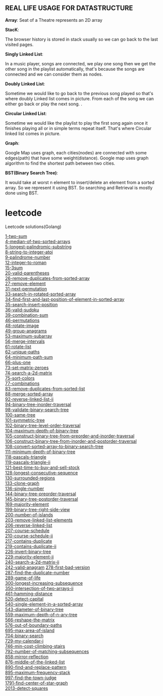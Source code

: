 ## REAL LIFE USAGE FOR DATASTRUCTURE

**Array**:
Seat of a Theatre represents an 2D array

**StacK**:

The browser history is stored in stack usually so we can go back to the last visited pages.

**Singly Linked List**:

In a music player, songs are connected, we play one song then we get the other song in the playlist automatically, that's because the songs are connected and we can consider them as nodes.

**Doubly Linked List**:

Sometime we would like to go back to the previous song played so that's where doubly Linked list comes in picture. From each of the song we can either go back or play the next song. .

**Circular Linked List**:

Sometime we would like the playlist to play the first song again once it finishes playing all or in simple terms repeat itself. That's where Circular linked list comes in picture.

**Graph**:

Google Map uses graph, each cities(nodes) are connected with some edges(path) that have some weight(distance). Google map uses graph algorithm to find the shortest path between two cities.

**BST(Binary Search Tree)**:

It would take at worst n element to insert/delete an element from a sorted array. So we represent it using BST. So searching and Retrieval is mostly done using BST. 

# leetcode
Leetcode solutions(Golang)

[1-two-sum](https://github.com/akankshakumari393/leetcode/tree/master/1-two-sum) \
[4-median-of-two-sorted-arrays](https://github.com/akankshakumari393/leetcode/tree/master/4-median-of-two-sorted-arrays) \
[5-longest-palindromic-substring](https://github.com/akankshakumari393/leetcode/tree/master/5-longest-palindromic-substring) \
[8-string-to-integer-atoi](https://github.com/akankshakumari393/leetcode/tree/master/8-string-to-integer-atoi) \
[9-palindrome-number](https://github.com/akankshakumari393/leetcode/tree/master/9-palindrome-number) \
[12-integer-to-roman](https://github.com/akankshakumari393/leetcode/tree/master/12-integer-to-roman) \
[15-3sum](https://github.com/akankshakumari393/leetcode/tree/master/15-3sum) \
[20-valid-parentheses](https://github.com/akankshakumari393/leetcode/tree/master/20-valid-parentheses) \
[26-remove-duplicates-from-sorted-array](https://github.com/akankshakumari393/leetcode/tree/master/26-remove-duplicates-from-sorted-array) \
[27-remove-element](https://github.com/akankshakumari393/leetcode/tree/master/27-remove-element) \
[31-next-permutation](https://github.com/akankshakumari393/leetcode/tree/master/31-next-permutation) \
[33-search-in-rotated-sorted-array](https://github.com/akankshakumari393/leetcode/tree/master/33-search-in-rotated-sorted-array) \
[34-find-first-and-last-position-of-element-in-sorted-array](https://github.com/akankshakumari393/leetcode/tree/master/34-find-first-and-last-position-of-element-in-sorted-array) \
[35-search-insert-position](https://github.com/akankshakumari393/leetcode/tree/master/35-search-insert-position) \
[36-valid-sudoku](https://github.com/akankshakumari393/leetcode/tree/master/36-valid-sudoku) \
[39-combination-sum](https://github.com/akankshakumari393/leetcode/tree/master/39-combination-sum) \
[46-permutations](https://github.com/akankshakumari393/leetcode/tree/master/46-permutations) \
[48-rotate-image](https://github.com/akankshakumari393/leetcode/tree/master/48-rotate-image) \
[49-group-anagrams](https://github.com/akankshakumari393/leetcode/tree/master/49-group-anagrams) \
[53-maximum-subarray](https://github.com/akankshakumari393/leetcode/tree/master/53-maximum-subarray) \
[56-merge-intervals](https://github.com/akankshakumari393/leetcode/tree/master/56-merge-intervals) \
[61-rotate-list](https://github.com/akankshakumari393/leetcode/tree/master/61-rotate-list) \
[62-unique-paths](https://github.com/akankshakumari393/leetcode/tree/master/62-unique-paths) \
[64-minimum-path-sum](https://github.com/akankshakumari393/leetcode/tree/master/64-minimum-path-sum) \
[66-plus-one](https://github.com/akankshakumari393/leetcode/tree/master/66-plus-one) \
[73-set-matrix-zeroes](https://github.com/akankshakumari393/leetcode/tree/master/73-set-matrix-zeroes) \
[74-search-a-2d-matrix](https://github.com/akankshakumari393/leetcode/tree/master/74-search-a-2d-matrix) \
[75-sort-colors](https://github.com/akankshakumari393/leetcode/tree/master/75-sort-colors) \
[77-combinations](https://github.com/akankshakumari393/leetcode/tree/master/77-combinations) \
[83-remove-duplicates-from-sorted-list](https://github.com/akankshakumari393/leetcode/tree/master/83-remove-duplicates-from-sorted-list) \
[88-merge-sorted-array](https://github.com/akankshakumari393/leetcode/tree/master/88-merge-sorted-array) \
[92-reverse-linked-list-ii](https://github.com/akankshakumari393/leetcode/tree/master/92-reverse-linked-list-ii) \
[94-binary-tree-inorder-traversal](https://github.com/akankshakumari393/leetcode/tree/master/94-binary-tree-inorder-traversal) \
[98-validate-binary-search-tree](https://github.com/akankshakumari393/leetcode/tree/master/98-validate-binary-search-tree) \
[100-same-tree](https://github.com/akankshakumari393/leetcode/tree/master/100-same-tree) \
[101-symmetric-tree](https://github.com/akankshakumari393/leetcode/tree/master/101-symmetric-tree) \
[102-binary-tree-level-order-traversal](https://github.com/akankshakumari393/leetcode/tree/master/102-binary-tree-level-order-traversal) \
[104-maximum-depth-of-binary-tree](https://github.com/akankshakumari393/leetcode/tree/master/104-maximum-depth-of-binary-tree) \
[105-construct-binary-tree-from-preorder-and-inorder-traversal](https://github.com/akankshakumari393/leetcode/tree/master/105-construct-binary-tree-from-preorder-and-inorder-traversal) \
[106-construct-binary-tree-from-inorder-and-postorder-traversal](https://github.com/akankshakumari393/leetcode/tree/master/106-construct-binary-tree-from-inorder-and-postorder-traversal) \
[108-convert-sorted-array-to-binary-search-tree](https://github.com/akankshakumari393/leetcode/tree/master/108-convert-sorted-array-to-binary-search-tree) \
[111-minimum-depth-of-binary-tree](https://github.com/akankshakumari393/leetcode/tree/master/111-minimum-depth-of-binary-tree) \
[118-pascals-triangle](https://github.com/akankshakumari393/leetcode/tree/master/118-pascals-triangle) \
[119-pascals-triangle-ii](https://github.com/akankshakumari393/leetcode/tree/master/119-pascals-triangle-ii) \
[121-best-time-to-buy-and-sell-stock](https://github.com/akankshakumari393/leetcode/tree/master/121-best-time-to-buy-and-sell-stock) \
[128-longest-consecutive-sequence](https://github.com/akankshakumari393/leetcode/tree/master/128-longest-consecutive-sequence) \
[130-surrounded-regions](https://github.com/akankshakumari393/leetcode/tree/master/130-surrounded-regions) \
[133-clone-graph](https://github.com/akankshakumari393/leetcode/tree/master/133-clone-graph) \
[136-single-number](https://github.com/akankshakumari393/leetcode/tree/master/136-single-number) \
[144-binary-tree-preorder-traversal](https://github.com/akankshakumari393/leetcode/tree/master/144-binary-tree-preorder-traversal) \
[145-binary-tree-postorder-traversal](https://github.com/akankshakumari393/leetcode/tree/master/145-binary-tree-postorder-traversal) \
[169-majority-element](https://github.com/akankshakumari393/leetcode/tree/master/169-majority-element) \
[199-binary-tree-right-side-view](https://github.com/akankshakumari393/leetcode/tree/master/199-binary-tree-right-side-view) \
[200-number-of-islands](https://github.com/akankshakumari393/leetcode/tree/master/200-number-of-islands) \
[203-remove-linked-list-elements](https://github.com/akankshakumari393/leetcode/tree/master/203-remove-linked-list-elements) \
[206-reverse-linked-list](https://github.com/akankshakumari393/leetcode/tree/master/206-reverse-linked-list) \
[207-course-schedule](https://github.com/akankshakumari393/leetcode/tree/master/207-course-schedule) \
[210-course-schedule-ii](https://github.com/akankshakumari393/leetcode/tree/master/210-course-schedule-ii) \
[217-contains-duplicate](https://github.com/akankshakumari393/leetcode/tree/master/217-contains-duplicate) \
[219-contains-duplicate-ii](https://github.com/akankshakumari393/leetcode/tree/master/219-contains-duplicate-ii) \
[226-invert-binary-tree](https://github.com/akankshakumari393/leetcode/tree/master/226-invert-binary-tree) \
[229-majority-element-ii](https://github.com/akankshakumari393/leetcode/tree/master/229-majority-element-ii) \
[240-search-a-2d-matrix-ii](https://github.com/akankshakumari393/leetcode/tree/master/240-search-a-2d-matrix-ii) \
[242-valid-anagram](https://github.com/akankshakumari393/leetcode/tree/master/242-valid-anagram)
[278-first-bad-version](https://github.com/akankshakumari393/leetcode/tree/master/278-first-bad-version) \
[287-find-the-duplicate-number](https://github.com/akankshakumari393/leetcode/tree/master/287-find-the-duplicate-number) \
[289-game-of-life](https://github.com/akankshakumari393/leetcode/tree/master/289-game-of-life) \
[300-longest-increasing-subsequence](https://github.com/akankshakumari393/leetcode/tree/master/300-longest-increasing-subsequence) \
[350-intersection-of-two-arrays-ii](https://github.com/akankshakumari393/leetcode/tree/master/350-intersection-of-two-arrays-ii) \
[461-hamming-distance](https://github.com/akankshakumari393/leetcode/tree/master/461-hamming-distance) \
[520-detect-capital](https://github.com/akankshakumari393/leetcode/tree/master/520-detect-capital) \
[540-single-element-in-a-sorted-array](https://github.com/akankshakumari393/leetcode/tree/master/540-single-element-in-a-sorted-array) \
[543-diameter-of-binary-tree](https://github.com/akankshakumari393/leetcode/tree/master/543-diameter-of-binary-tree) \
[559-maximum-depth-of-n-ary-tree](https://github.com/akankshakumari393/leetcode/tree/master/559-maximum-depth-of-n-ary-tree) \
[566-reshape-the-matrix](https://github.com/akankshakumari393/leetcode/tree/master/566-reshape-the-matrix) \
[576-out-of-boundary-paths](https://github.com/akankshakumari393/leetcode/tree/master/576-out-of-boundary-paths) \
[695-max-area-of-island](https://github.com/akankshakumari393/leetcode/tree/master/695-max-area-of-island) \
[704-binary-search](https://github.com/akankshakumari393/leetcode/tree/master/704-binary-search) \
[729-my-calendar-i](https://github.com/akankshakumari393/leetcode/tree/master/729-my-calendar-i) \
[746-min-cost-climbing-stairs](https://github.com/akankshakumari393/leetcode/tree/master/746-min-cost-climbing-stairs) \
[792-number-of-matching-subsequences](https://github.com/akankshakumari393/leetcode/tree/master/792-number-of-matching-subsequences) \
[858-mirror-reflection](https://github.com/akankshakumari393/leetcode/tree/master/858-mirror-reflection) \
[876-middle-of-the-linked-list](https://github.com/akankshakumari393/leetcode/tree/master/876-middle-of-the-linked-list) \
[890-find-and-replace-pattern](https://github.com/akankshakumari393/leetcode/tree/master/890-find-and-replace-pattern) \
[895-maximum-frequency-stack](https://github.com/akankshakumari393/leetcode/tree/master/895-maximum-frequency-stack) \
[997-find-the-town-judge](https://github.com/akankshakumari393/leetcode/tree/master/997-find-the-town-judge) \
[1791-find-center-of-star-graph](https://github.com/akankshakumari393/leetcode/tree/master/1791-find-center-of-star-graph) \
[2013-detect-squares](https://github.com/akankshakumari393/leetcode/tree/master/2013-detect-squares)
